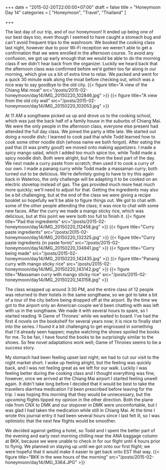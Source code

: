 +++
date = "2015-02-20T22:00:00+07:00"
draft = false
title = "Honeymoon Day 14"
categories = [ "Honeymoon", "Travel", "Thailand" ]

+++

The last day of our trip, and of our honeymoon! It ended up being one of our best days too, even though I seemed to have caught a stomach bug and can't avoid frequent trips to the washroom. We booked the cooking class last night, however due to poor Wi-Fi reception we weren't able to get a confirmation that we were enrolled in the afternoon course. To avoid any confusion, we got up early enough that we would be able to do the morning class if we didn't hear back from the organizer. Luckily we heard back that the afternoon class was confirmed before we'd gotten too far along in our morning, which give us a bit of extra time to relax. We packed and went for a quick 30 minute walk along the moat before checking out, which was a nice way to say goodbye to the old city.
{{< figure title="A view of the Chiang Mai moat" src="/posts/2015-02-honeymoon/day14/IMG_20150220_102846.jpg" >}}
{{< figure title="A view from the old city wall" src="/posts/2015-02-honeymoon/day14/IMG_20150220_103053.jpg" >}}

At 11 AM a songthaew picked us up and drove us to the cooking school, which was just the back half of a family house in the suburbs of Chiang Mai. We were the only people in the afternoon class, everyone else present had attended the full day class. We joined the party a little late. We started out doing a noodle dish; I learned to cook pad thai while Todd learned how to cook some other noodle dish (whose name we both forgot). After eating the pad thai (it was pretty good!) we moved onto making appetizers. I made a spicy mango salad, which I added too much spice too, while Todd made a spicy noodle dish. Both were alright, but far from the best part of the day. We next made a curry paste from scratch; then used it to cook a curry of our own. I made a panang curry while Todd made a massaman curry; both turned out to be delicious. We're definitely going to have to try this again back in Waterloo, the only challenge will be adapting it to be cooked on an electric stovetop instead of gas. The gas provided much more heat much more quickly; we'll need to adjust for that. Getting the ingredients may also be a bit challenging, but at the end of the class we were giving a recipe booklet so hopefully we'll be able to figure things out. We got to chat with some of the other people attending the class; it was nice to chat with some new faces. After the curry we made a mango sticky rice, which was delicious, but at this point we were both too full to finish it.
{{< figure title="Pad thai ingredients" src="/posts/2015-02-honeymoon/day14/IMG_20150220_112458.jpg" >}}
{{< figure title="Curry paste ingredients" src="/posts/2015-02-honeymoon/day14/IMG_20150220_132325.jpg" >}}
{{< figure title="Curry paste ingredients (in paste form)" src="/posts/2015-02-honeymoon/day14/IMG_20150220_134941.jpg" >}}
{{< figure title="Curry being made" src="/posts/2015-02-honeymoon/day14/IMG_20150220_142435.jpg" >}}
{{< figure title="Panang curry with mango sticky rice" src="/posts/2015-02-honeymoon/day14/IMG_20150220_143142.jpg" >}}
{{< figure title="Massaman curry with mango sticky rice" src="/posts/2015-02-honeymoon/day14/IMG_20150220_143158.jpg" >}}

The class wrapped up around 3:30 PM, and the entire class of 12 people was returned to their hotels in the same songthaew, so we got to take a bit of a tour of the city before being dropped off at the airport. By the time we got to the airport only an American couple we'd been chatting with was left with us in the songthaew. We made it with several hours to spare, so I started reading 'A Game of Thrones' while we waited to board. I've had the first 4 novels on the bookshelf for several years now; it is nice to finally start into the series. I found it a bit challenging to get engrossed in something that I'd already seen happen; maybe watching the shows spoiled the books for me. To be fair, I have found the books to be surprisingly similar to the shows. So few novel adaptations work well; Game of Thrones seems to be a success story.

My stomach had been feeling upset last night; we had to cut our visit to the night market short. I woke up feeling alright, but the feeling was quickly back, and I was not feeling great as we left for our walk. Luckily I was feeling better during the cooking class and I thought everything was fine; however, once we arrived at the Chiang Mai airport I started feeling unwell again. It didn't take long before I decided that it would be best to take the travellers diarrhea medication I'd been prescribed before leaving for the trip. I was hoping this morning that they would be unnecessary, but the upcoming flights tipped my opinion in the other direction. Both the plane ride from CNX to DMK and our stopover in DMK were uncomfortable, but I was glad I had taken the medication while still in Chiang Mai. At the time I wrote this journal entry it had been several hours since I last felt ill, so I was optimistic that the next few flights would be smoother.

We decided against getting a hotel, so Todd and I spent the better part of the evening and early next morning chilling near the ANA baggage column at BKK, because we were unable to check in for our flight until 4 hours prior to flying. We planned on staying up until we got onto our first flight; we were hopeful that it would make it easier to get back onto EST that way.
{{< figure title="BKK in the wee hours of the morning" src="/posts/2015-02-honeymoon/day14/IMG_3364.JPG" >}}

